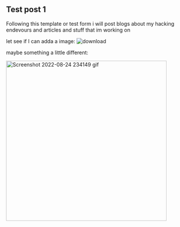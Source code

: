 ## Test post 1

Following this template or test form i will post blogs about my hacking endevours and articles and stuff that im working on



let see if I can adda a image:
![download](https://user-images.githubusercontent.com/112044596/186568778-9440d930-3559-40bf-bb0c-cc1d9421b566.gif)



maybe something a little different:





<img width="439" alt="Screenshot 2022-08-24 234149 gif" src="https://user-images.githubusercontent.com/112044596/186569580-07b6fa95-d527-418c-b170-769655173a69.png">
